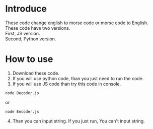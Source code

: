 # Introduce

These code change english to morse code or morse code to English.\
These code have two versions.\
First, JS version.\
Second, Python version.

# How to use

1. Download these code.
2. If you will use python code, than you just need to run the code.
3. If you will use JS code than try this code in console.

```
node Decoder.js
```
or
```
node Encoder.js
```

4. Than you can input string. If you just run, You can't input string.
